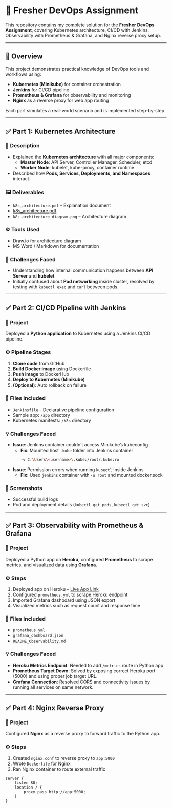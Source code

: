 # 🚀 Fresher DevOps Assignment

This repository contains my complete solution for the **Fresher DevOps Assignment**, covering Kubernetes architecture, CI/CD with Jenkins, Observability with Prometheus & Grafana, and Nginx reverse proxy setup.

---

## 📘 Overview

This project demonstrates practical knowledge of DevOps tools and workflows using:
- **Kubernetes (Minikube)** for container orchestration  
- **Jenkins** for CI/CD pipeline  
- **Prometheus & Grafana** for observability and monitoring  
- **Nginx** as a reverse proxy for web app routing  

Each part simulates a real-world scenario and is implemented step-by-step.

---

## ✅ Part 1: Kubernetes Architecture

### 📄 Description
- Explained the **Kubernetes architecture** with all major components:
  - **Master Node**: API Server, Controller Manager, Scheduler, etcd  
  - **Worker Node**: kubelet, kube-proxy, container runtime  
- Described how **Pods, Services, Deployments, and Namespaces** interact.

### 🖼 Deliverables
- `k8s_architecture.pdf` – Explanation document
- [k8s_architecture.pdf](k8s_architecture.pdf)
- `k8s_architecture_diagram.png` – Architecture diagram  

### ⚙️ Tools Used
- Draw.io for architecture diagram  
- MS Word / Markdown for documentation  

### 🧩 Challenges Faced
- Understanding how internal communication happens between **API Server** and **kubelet**  
- Initially confused about **Pod networking** inside cluster, resolved by testing with `kubectl exec` and `curl` between pods.

---

## ✅ Part 2: CI/CD Pipeline with Jenkins

### 🧰 Project
Deployed a **Python application** to Kubernetes using a Jenkins CI/CD pipeline.

### ⚙️ Pipeline Stages
1. **Clone code** from GitHub  
2. **Build Docker image** using Dockerfile  
3. **Push image** to DockerHub  
4. **Deploy to Kubernetes (Minikube)**  
5. **(Optional)**: Auto rollback on failure  

### 🧾 Files Included
- `Jenkinsfile` – Declarative pipeline configuration  
- Sample app: `/app` directory  
- Kubernetes manifests: `/k8s` directory  

### 💡 Challenges Faced
- **Issue**: Jenkins container couldn’t access Minikube’s kubeconfig  
  - **Fix**: Mounted host `.kube` folder into Jenkins container  
    ```bash
    -v C:\Users\<username>\.kube:/root/.kube:ro
    ```
- **Issue**: Permission errors when running `kubectl` inside Jenkins  
  - **Fix**: Used `jenkins` container with `-u root` and mounted docker.sock  

### 📸 Screenshots
- Successful build logs  
- Pod and deployment details (`kubectl get pods`, `kubectl get svc`)  

---

## ✅ Part 3: Observability with Prometheus & Grafana

### 🧰 Project
Deployed a Python app on **Heroku**, configured **Prometheus** to scrape metrics, and visualized data using **Grafana**.

### ⚙️ Steps
1. Deployed app on Heroku – [Live App Link](https://your-app.herokuapp.com)  
2. Configured `prometheus.yml` to scrape Heroku endpoint  
3. Imported Grafana dashboard using JSON export  
4. Visualized metrics such as request count and response time  

### 🧾 Files Included
- `prometheus.yml`  
- `grafana_dashboard.json`  
- `README_Observability.md`  

### 💡 Challenges Faced
- **Heroku Metrics Endpoint**: Needed to add `/metrics` route in Python app  
- **Prometheus Target Down**: Solved by exposing correct Heroku port (5000) and using proper job target URL.  
- **Grafana Connection**: Resolved CORS and connectivity issues by running all services on same network.  

---

## ✅ Part 4: Nginx Reverse Proxy

### 🧰 Project
Configured **Nginx** as a reverse proxy to forward traffic to the Python app.

### ⚙️ Steps
1. Created `nginx.conf` to reverse proxy to `app:5000`  
2. Wrote `Dockerfile` for Nginx  
3. Ran Nginx container to route external traffic  

```nginx
server {
    listen 80;
    location / {
        proxy_pass http://app:5000;
    }
}
